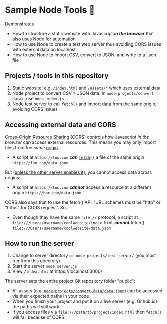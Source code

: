 


# Sample Node Tools 🦋

Demonstrates

- How to structure a static website with Javascript ***in the browser*** that also uses Node for automation
- How to use Node to create a test web server thus avoiding CORS issues with external data on localhost
- How to use Node to import CSV, convert to JSON, and write to a .json file

## Projects / tools in this repository

1. Static website: e.g. `/index.html` and `/assets/*` which uses external data
1. Node project to convert CSV > JSON data: In `node-projects/convert-data/`, use `node index.js`
1. Node test server to call `fetch()` and import data from the same origin, avoiding CORS issues






## Accessing external data and CORS

[Cross-Origin Resource Sharing](https://developer.mozilla.org/en-US/docs/Web/HTTP/CORS) (CORS) controls how Javascript *in the browser* can access external resources. This means you may only import files from *the same* [origin](https://developer.mozilla.org/en-US/docs/Glossary/Origin)...

- A script at `https://foo.com` ***can*** [`fetch()`](https://developer.mozilla.org/en-US/docs/Web/API/Fetch_API/Using_Fetch) a file of the same origin `https://foo.com/data.json`

But ([unless the other server enables it](https://expressjs.com/en/resources/middleware/cors.html)), you cannot access data across origins:

- A script at `https://foo.com` ***cannot*** access a resource at a different origin `https://bar.com/data.json`

CORS also says that to use the fetch() API, 'URL schemes must be "http" or "https" for CORS request'. So...

- Even though they have the same `file://` protocol, a script at `file:///Users/username/coolwebsite/index.html` ***cannot*** fetch() `file:///Users/username/coolwebsite/data.json`





## How to run the server

1. Change to server directory `cd node-projects/test-server/` (you must run from this directory)
1. Start the server `node server.js`
1. View `/index.html` at https://localhost:3000/


The server sets the entire project Git repository folder "public":

- All assets (e.g. [`node-projects/convert-data/data.json`](https://localhost:3000/node-projects/convert-data/data.json)) can be accessed via their expected paths in your code
- When you finish your project and put it on a live server (e.g. Github.io) the paths will still work
- If you access files via `file:///path/to/project/index.html` then `fetch()` will fail because of CORS
